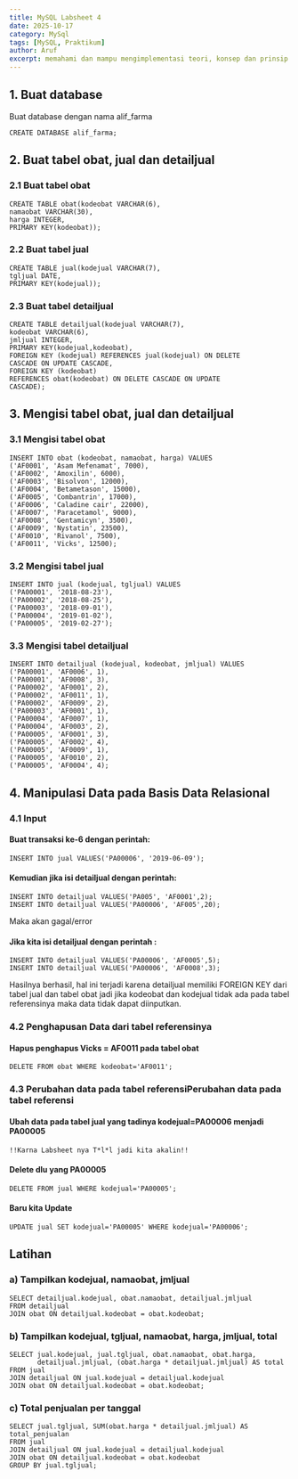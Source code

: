 ```yaml
---
title: MySQL Labsheet 4
date: 2025-10-17
category: MySql
tags: [MySQL, Praktikum]
author: Aruf
excerpt: memahami dan mampu mengimplementasi teori, konsep dan prinsip Pemodelan Data Relasional.
---
```


## 1. Buat database
Buat database dengan nama alif_farma
```mysql
CREATE DATABASE alif_farma;
```
## 2. Buat tabel obat, jual dan detailjual
### 2.1 Buat tabel obat
```mysql
CREATE TABLE obat(kodeobat VARCHAR(6),
namaobat VARCHAR(30),
harga INTEGER,
PRIMARY KEY(kodeobat));
```
### 2.2 Buat tabel jual
```mysql
CREATE TABLE jual(kodejual VARCHAR(7),
tgljual DATE,
PRIMARY KEY(kodejual));
```
### 2.3 Buat tabel detailjual
```mysql
CREATE TABLE detailjual(kodejual VARCHAR(7),
kodeobat VARCHAR(6),
jmljual INTEGER,
PRIMARY KEY(kodejual,kodeobat),
FOREIGN KEY (kodejual) REFERENCES jual(kodejual) ON DELETE
CASCADE ON UPDATE CASCADE,
FOREIGN KEY (kodeobat)
REFERENCES obat(kodeobat) ON DELETE CASCADE ON UPDATE
CASCADE);
```
## 3. Mengisi tabel obat, jual dan detailjual
### 3.1 Mengisi tabel obat
```mysql
INSERT INTO obat (kodeobat, namaobat, harga) VALUES
('AF0001', 'Asam Mefenamat', 7000),
('AF0002', 'Amoxilin', 6000),
('AF0003', 'Bisolvon', 12000),
('AF0004', 'Betametason', 15000),
('AF0005', 'Combantrin', 17000),
('AF0006', 'Caladine cair', 22000),
('AF0007', 'Paracetamol', 9000),
('AF0008', 'Gentamicyn', 3500),
('AF0009', 'Nystatin', 23500),
('AF0010', 'Rivanol', 7500),
('AF0011', 'Vicks', 12500);

```
### 3.2 Mengisi tabel jual
```mysql
INSERT INTO jual (kodejual, tgljual) VALUES
('PA00001', '2018-08-23'),
('PA00002', '2018-08-25'),
('PA00003', '2018-09-01'),
('PA00004', '2019-01-02'),
('PA00005', '2019-02-27');
```
### 3.3 Mengisi tabel detailjual
```mysql
INSERT INTO detailjual (kodejual, kodeobat, jmljual) VALUES
('PA00001', 'AF0006', 1),
('PA00001', 'AF0008', 3),
('PA00002', 'AF0001', 2),
('PA00002', 'AF0011', 1),
('PA00002', 'AF0009', 2),
('PA00003', 'AF0001', 1),
('PA00004', 'AF0007', 1),
('PA00004', 'AF0003', 2),
('PA00005', 'AF0001', 3),
('PA00005', 'AF0002', 4),
('PA00005', 'AF0009', 1),
('PA00005', 'AF0010', 2),
('PA00005', 'AF0004', 4);
```
## 4. Manipulasi Data pada Basis Data Relasional
### 4.1 Input
#### Buat transaksi ke-6 dengan perintah:
```mysql
INSERT INTO jual VALUES('PA00006', '2019-06-09');
```
#### Kemudian jika isi detailjual dengan perintah:
```mysql
INSERT INTO detailjual VALUES('PA005', 'AF0001',2);
INSERT INTO detailjual VALUES('PA00006', 'AF005',20);
```
Maka akan gagal/error
#### Jika kita isi detailjual dengan perintah :
```mysql
INSERT INTO detailjual VALUES('PA00006', 'AF0005',5);
INSERT INTO detailjual VALUES('PA00006', 'AF0008',3);
```
Hasilnya berhasil, hal ini terjadi karena detailjual memiliki FOREIGN KEY dari
tabel jual dan tabel obat jadi jika kodeobat dan kodejual tidak ada pada tabel
referensinya maka data tidak dapat diinputkan.
### 4.2 Penghapusan Data dari tabel referensinya
#### Hapus penghapus Vicks = AF0011 pada tabel obat
```mysql
DELETE FROM obat WHERE kodeobat='AF0011';
```
### 4.3 Perubahan data pada tabel referensiPerubahan data pada tabel referensi
#### Ubah data pada tabel jual yang tadinya kodejual=PA00006 menjadi PA00005
`!!Karna Labsheet nya T*l*l jadi kita akalin!!`
#### Delete dlu yang PA00005
```mysql
DELETE FROM jual WHERE kodejual='PA00005';
```
#### Baru kita Update
```mysql
UPDATE jual SET kodejual='PA00005' WHERE kodejual='PA00006';
```
## Latihan
### a) Tampilkan kodejual, namaobat, jmljual
```mysql
SELECT detailjual.kodejual, obat.namaobat, detailjual.jmljual
FROM detailjual
JOIN obat ON detailjual.kodeobat = obat.kodeobat;
```
### b) Tampilkan kodejual, tgljual, namaobat, harga, jmljual, total
```mysql
SELECT jual.kodejual, jual.tgljual, obat.namaobat, obat.harga,
       detailjual.jmljual, (obat.harga * detailjual.jmljual) AS total
FROM jual
JOIN detailjual ON jual.kodejual = detailjual.kodejual
JOIN obat ON detailjual.kodeobat = obat.kodeobat;

```
### c) Total penjualan per tanggal
```mysql
SELECT jual.tgljual, SUM(obat.harga * detailjual.jmljual) AS total_penjualan
FROM jual
JOIN detailjual ON jual.kodejual = detailjual.kodejual
JOIN obat ON detailjual.kodeobat = obat.kodeobat
GROUP BY jual.tgljual;
```